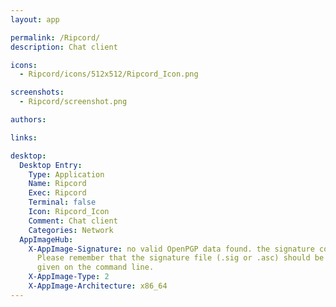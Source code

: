 ```yaml
---
layout: app

permalink: /Ripcord/
description: Chat client

icons:
  - Ripcord/icons/512x512/Ripcord_Icon.png

screenshots:
  - Ripcord/screenshot.png

authors:

links:

desktop:
  Desktop Entry:
    Type: Application
    Name: Ripcord
    Exec: Ripcord
    Terminal: false
    Icon: Ripcord_Icon
    Comment: Chat client
    Categories: Network
  AppImageHub:
    X-AppImage-Signature: no valid OpenPGP data found. the signature could not be verified.
      Please remember that the signature file (.sig or .asc) should be the first file
      given on the command line.
    X-AppImage-Type: 2
    X-AppImage-Architecture: x86_64
---
```

